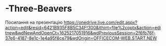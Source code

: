 # -Three-Beavers
Посилання на презентацію
https://onedrive.live.com/edit.aspx?action=edit&resid=6421B935F8B5C34F!300&ithint=file%2cpptx&action=editnew&wdNewAndOpenCt=1625217051916&wdPreviousSession=2f6fb76f-37e6-4187-8e1c-1e4a95f8ce79&wdOrigin=OFFICECOM-WEB.START.NEW
